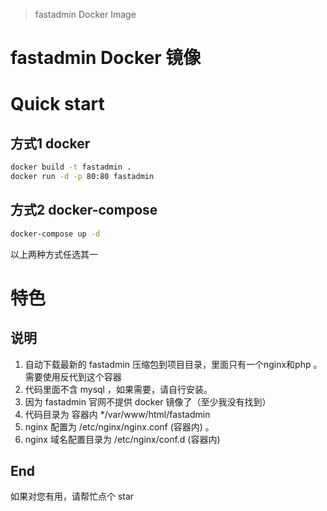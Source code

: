 > fastadmin Docker Image
# fastadmin Docker 镜像


# Quick start

## 方式1 docker

```bash
docker build -t fastadmin .
docker run -d -p 80:80 fastadmin
```

## 方式2 docker-compose 

```bash
docker-compose up -d
```
以上两种方式任选其一


# 特色
## 说明
1. 自动下载最新的 fastadmin 压缩包到项目目录，里面只有一个nginx和php 。需要使用反代到这个容器
2. 代码里面不含 mysql ，如果需要，请自行安装。
3. 因为 fastadmin 官网不提供 docker 镜像了（至少我没有找到）
4. 代码目录为 容器内 */var/www/html/fastadmin
5. nginx 配置为 /etc/nginx/nginx.conf (容器内) 。
6. nginx 域名配置目录为 /etc/nginx/conf.d (容器内)


## End
如果对您有用，请帮忙点个 star
